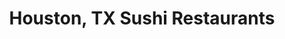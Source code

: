 ---
layout: city
title: Houston, TX Sushi Restaurants
permalink: /texas/houston/
stateAbbr: TX
stateName: Texas
cityName: Houston
---